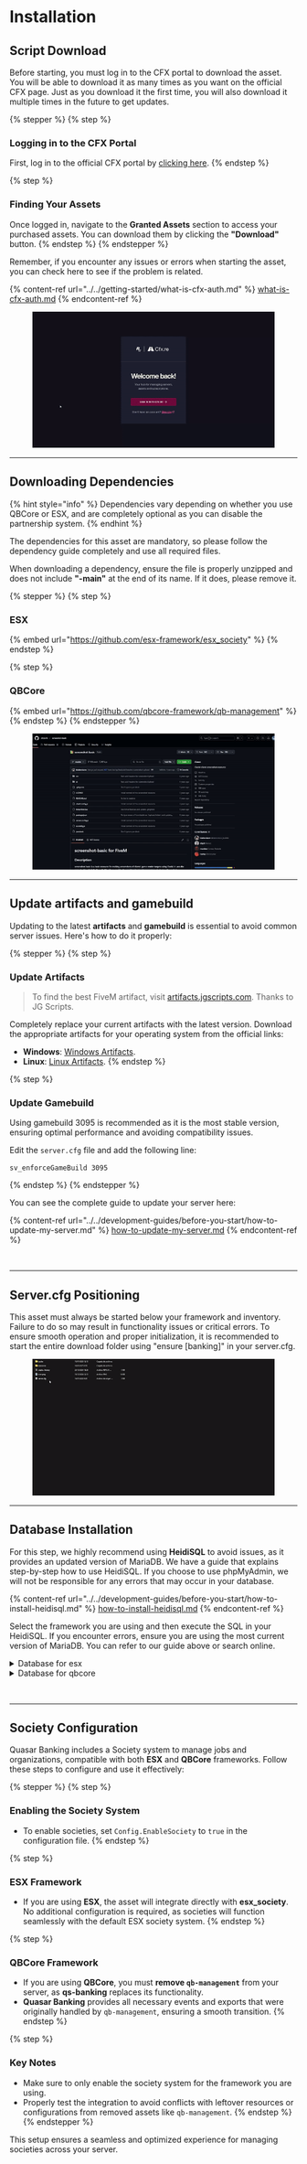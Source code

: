 # Installation

## Script Download

Before starting, you must log in to the CFX portal to download the asset. You will be able to download it as many times as you want on the official CFX page. Just as you download it the first time, you will also download it multiple times in the future to get updates.

{% stepper %}
{% step %}
### Logging in to the CFX Portal

First, log in to the official CFX portal by [clicking here](https://portal.cfx.re/assets/granted-assets).
{% endstep %}

{% step %}
### Finding Your Assets

Once logged in, navigate to the **Granted Assets** section to access your purchased assets. You can download them by clicking the **"Download"** button.
{% endstep %}
{% endstepper %}

Remember, if you encounter any issues or errors when starting the asset, you can check here to see if the problem is related.

{% content-ref url="../../getting-started/what-is-cfx-auth.md" %}
[what-is-cfx-auth.md](../../getting-started/what-is-cfx-auth.md)
{% endcontent-ref %}

<div data-full-width="false"><figure><img src="../../.gitbook/assets/ezgif-5-f03822751d.gif" alt=""><figcaption></figcaption></figure></div>

***

## Downloading Dependencies

{% hint style="info" %}
Dependencies vary depending on whether you use QBCore or ESX, and are completely optional as you can disable the partnership system.
{% endhint %}

The dependencies for this asset are mandatory, so please follow the dependency guide completely and use all required files.

When downloading a dependency, ensure the file is properly unzipped and does not include **"-main"** at the end of its name. If it does, please remove it.

{% stepper %}
{% step %}
### ESX

{% embed url="https://github.com/esx-framework/esx_society" %}
{% endstep %}

{% step %}
### QBCore

{% embed url="https://github.com/qbcore-framework/qb-management" %}
{% endstep %}
{% endstepper %}

<figure><img src="../../.gitbook/assets/ezgif-5-ee6f842765 (1).gif" alt=""><figcaption></figcaption></figure>

***

## Update artifacts and gamebuild

Updating to the latest **artifacts** and **gamebuild** is essential to avoid common server issues. Here's how to do it properly:

{% stepper %}
{% step %}
### Update Artifacts

> To find the best FiveM artifact, visit [artifacts.jgscripts.com](https://artifacts.jgscripts.com). Thanks to JG Scripts.

Completely replace your current artifacts with the latest version. Download the appropriate artifacts for your operating system from the official links:

* **Windows**: [Windows Artifacts](https://runtime.fivem.net/artifacts/fivem/build_server_windows/master/).
* **Linux**: [Linux Artifacts](https://runtime.fivem.net/artifacts/fivem/build_proot_linux/master/).
{% endstep %}

{% step %}
### Update Gamebuild

Using gamebuild 3095 is recommended as it is the most stable version, ensuring optimal performance and avoiding compatibility issues.

Edit the `server.cfg` file and add the following line:

```plaintext
sv_enforceGameBuild 3095
```
{% endstep %}
{% endstepper %}

You can see the complete guide to update your server here:

{% content-ref url="../../development-guides/before-you-start/how-to-update-my-server.md" %}
[how-to-update-my-server.md](../../development-guides/before-you-start/how-to-update-my-server.md)
{% endcontent-ref %}

<figure><img src="../../.gitbook/assets/ezgif-2-2221374386.gif" alt=""><figcaption></figcaption></figure>

***

## Server.cfg Positioning

This asset must always be started below your framework and inventory. Failure to do so may result in functionality issues or critical errors. To ensure smooth operation and proper initialization, it is recommended to start the entire download folder using "ensure \[banking]" in your server.cfg.

<figure><img src="../../.gitbook/assets/ezgif-7-18d691812a.gif" alt=""><figcaption></figcaption></figure>

***

## **Database Installation**

For this step, we highly recommend using **HeidiSQL** to avoid issues, as it provides an updated version of MariaDB. We have a guide that explains step-by-step how to use HeidiSQL. If you choose to use phpMyAdmin, we will not be responsible for any errors that may occur in your database.

{% content-ref url="../../development-guides/before-you-start/how-to-install-heidisql.md" %}
[how-to-install-heidisql.md](../../development-guides/before-you-start/how-to-install-heidisql.md)
{% endcontent-ref %}

Select the framework you are using and then execute the SQL in your HeidiSQL. If you encounter errors, ensure you are using the most current version of MariaDB. You can refer to our guide above or search online.

<details>

<summary>Database for esx</summary>

```sql
DROP TABLE IF EXISTS `bank_process`;
CREATE TABLE `bank_process` (
    `id` INT(11) NOT NULL AUTO_INCREMENT,
    `owner` VARCHAR(50) NOT NULL DEFAULT '' COLLATE 'utf8mb4_unicode_ci',
    `type` VARCHAR(50) NOT NULL DEFAULT '' COLLATE 'utf8mb4_unicode_ci',
    `icon` VARCHAR(50) NOT NULL DEFAULT '' COLLATE 'utf8mb4_unicode_ci',
    `text` TEXT NOT NULL COLLATE 'utf8mb4_unicode_ci',
    `created` VARCHAR(50) NOT NULL DEFAULT '' COLLATE 'utf8mb4_unicode_ci',
    PRIMARY KEY (`id`) USING BTREE
) COLLATE = 'utf8mb4_unicode_ci' ENGINE = InnoDB AUTO_INCREMENT = 1;

DROP TABLE IF EXISTS `bank_cards`;
CREATE TABLE `bank_cards` (
    `id` INT(11) NOT NULL AUTO_INCREMENT,
    `identifier` VARCHAR(50) NOT NULL DEFAULT '0' COLLATE 'utf8mb4_general_ci',
    `cardNumber` VARCHAR(50) NOT NULL DEFAULT '0' COLLATE 'utf8mb4_general_ci',
    `ownerName` VARCHAR(50) NOT NULL DEFAULT '0' COLLATE 'utf8mb4_general_ci',
    `valid` VARCHAR(50) NOT NULL DEFAULT '0' COLLATE 'utf8mb4_general_ci',
    `cardType` VARCHAR(50) NOT NULL DEFAULT '0' COLLATE 'utf8mb4_general_ci',
    `active` INT(11) NOT NULL DEFAULT '0',
    `passCode` VARCHAR(50) NOT NULL DEFAULT '0' COLLATE 'utf8mb4_general_ci',
    PRIMARY KEY (`id`) USING BTREE
) COLLATE = 'utf8mb4_general_ci' ENGINE = InnoDB AUTO_INCREMENT = 1;

DROP TABLE IF EXISTS `bank_history`;
CREATE TABLE `bank_history` (
    `id` INT(11) NOT NULL AUTO_INCREMENT,
    `identifier` VARCHAR(50) NULL DEFAULT '' COLLATE 'utf8mb4_general_ci',
    `amount` INT(11) NOT NULL DEFAULT '0',
    `type` VARCHAR(50) NULL DEFAULT NULL COLLATE 'utf8mb4_general_ci',
    `date` TIMESTAMP NOT NULL DEFAULT current_timestamp(),
    PRIMARY KEY (`id`) USING BTREE
) COLLATE = 'utf8mb4_general_ci' ENGINE = InnoDB;
```

</details>

<details>

<summary>Database for qbcore</summary>

```sql
DROP TABLE IF EXISTS `bank_process`;
CREATE TABLE `bank_process` (
    `id` INT(11) NOT NULL AUTO_INCREMENT,
    `owner` VARCHAR(50) NOT NULL DEFAULT '' COLLATE 'utf8mb4_unicode_ci',
    `type` VARCHAR(50) NOT NULL DEFAULT '' COLLATE 'utf8mb4_unicode_ci',
    `icon` VARCHAR(50) NOT NULL DEFAULT '' COLLATE 'utf8mb4_unicode_ci',
    `text` TEXT NOT NULL COLLATE 'utf8mb4_unicode_ci',
    `created` VARCHAR(50) NOT NULL DEFAULT '' COLLATE 'utf8mb4_unicode_ci',
    PRIMARY KEY (`id`) USING BTREE
) COLLATE = 'utf8mb4_unicode_ci' ENGINE = InnoDB AUTO_INCREMENT = 1;

DROP TABLE IF EXISTS `bank_cards`;
CREATE TABLE `bank_cards` (
    `id` INT(11) NOT NULL AUTO_INCREMENT,
    `identifier` VARCHAR(50) NOT NULL DEFAULT '0' COLLATE 'utf8mb4_general_ci',
    `cardNumber` VARCHAR(50) NOT NULL DEFAULT '0' COLLATE 'utf8mb4_general_ci',
    `ownerName` VARCHAR(50) NOT NULL DEFAULT '0' COLLATE 'utf8mb4_general_ci',
    `valid` VARCHAR(50) NOT NULL DEFAULT '0' COLLATE 'utf8mb4_general_ci',
    `cardType` VARCHAR(50) NOT NULL DEFAULT '0' COLLATE 'utf8mb4_general_ci',
    `active` INT(11) NOT NULL DEFAULT '0',
    `passCode` VARCHAR(50) NOT NULL DEFAULT '0' COLLATE 'utf8mb4_general_ci',
    PRIMARY KEY (`id`) USING BTREE
) COLLATE = 'utf8mb4_general_ci' ENGINE = InnoDB AUTO_INCREMENT = 1;

DROP TABLE IF EXISTS `bank_history`;
CREATE TABLE `bank_history` (
    `id` INT(11) NOT NULL AUTO_INCREMENT,
    `identifier` VARCHAR(50) NULL DEFAULT '' COLLATE 'utf8mb4_general_ci',
    `amount` INT(11) NOT NULL DEFAULT '0',
    `type` VARCHAR(50) NULL DEFAULT NULL COLLATE 'utf8mb4_general_ci',
    `date` TIMESTAMP NOT NULL DEFAULT current_timestamp(),
    PRIMARY KEY (`id`) USING BTREE
) COLLATE = 'utf8mb4_general_ci' ENGINE = InnoDB;

DROP TABLE IF EXISTS `bank_accounts`;
CREATE TABLE IF NOT EXISTS `bank_accounts` (
  `id` int(11) NOT NULL AUTO_INCREMENT,
  `citizenid` varchar(11) DEFAULT NULL,
  `account_name` varchar(50) DEFAULT NULL,
  `account_balance` int(11) NOT NULL DEFAULT 0,
  `account_type` enum('shared','job','gang') NOT NULL,
  `users` longtext DEFAULT '[]',
  PRIMARY KEY (`id`) USING BTREE,
  UNIQUE KEY `account_name` (`account_name`)
) ENGINE=InnoDB AUTO_INCREMENT=1 DEFAULT CHARSET=utf8mb4 COLLATE=utf8mb4_unicode_ci;

DROP TABLE IF EXISTS `bank_statements`;
CREATE TABLE IF NOT EXISTS `bank_statements` (
  `id` int(11) NOT NULL AUTO_INCREMENT,
  `citizenid` varchar(11) DEFAULT NULL,
  `account_name` varchar(50) DEFAULT 'checking',
  `amount` int(11) DEFAULT NULL,
  `reason` varchar(50) DEFAULT NULL,
  `statement_type` enum('deposit','withdraw') DEFAULT NULL,
  `date` timestamp NOT NULL DEFAULT current_timestamp() ON UPDATE current_timestamp(),
  PRIMARY KEY (`id`) USING BTREE,
  KEY `citizenid` (`citizenid`)
) ENGINE=InnoDB AUTO_INCREMENT=1 DEFAULT CHARSET=utf8mb4 COLLATE=utf8mb4_unicode_ci;
```

</details>

<figure><img src="../../.gitbook/assets/ezgif-7-08fed20fdc.gif" alt=""><figcaption></figcaption></figure>

***

## Society Configuration

Quasar Banking includes a Society system to manage jobs and organizations, compatible with both **ESX** and **QBCore** frameworks. Follow these steps to configure and use it effectively:

{% stepper %}
{% step %}
### Enabling the Society System

* To enable societies, set `Config.EnableSociety` to `true` in the configuration file.
{% endstep %}

{% step %}
### ESX Framework

* If you are using **ESX**, the asset will integrate directly with **esx\_society**. No additional configuration is required, as societies will function seamlessly with the default ESX society system.
{% endstep %}

{% step %}
### QBCore Framewor**k**

* If you are using **QBCore**, you must **remove `qb-management`** from your server, as **qs-banking** replaces its functionality.
* **Quasar Banking** provides all necessary events and exports that were originally handled by `qb-management`, ensuring a smooth transition.
{% endstep %}

{% step %}
### Key Notes

* Make sure to only enable the society system for the framework you are using.
* Properly test the integration to avoid conflicts with leftover resources or configurations from removed assets like `qb-management`.
{% endstep %}
{% endstepper %}

This setup ensures a seamless and optimized experience for managing societies across your server.
